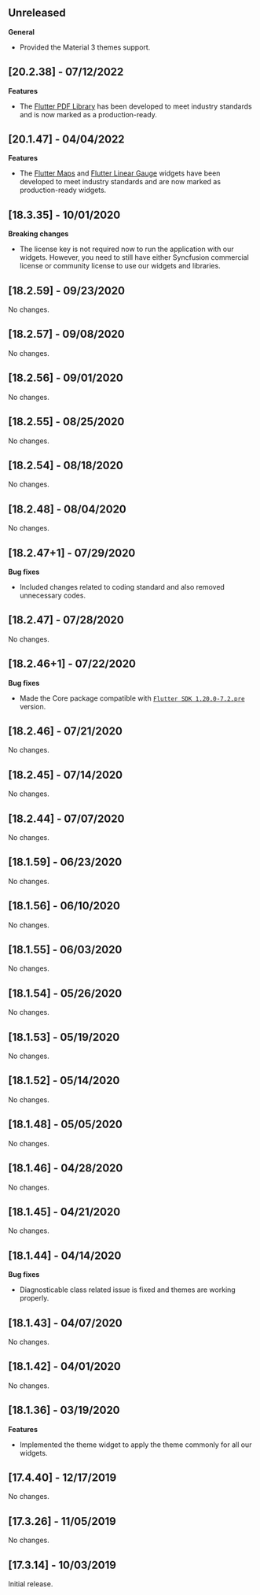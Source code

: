 ## Unreleased

**General**
* Provided th​e Material 3 themes support.

## [20.2.38] - 07/12/2022

**Features**
* The [Flutter PDF Library](https://www.syncfusion.com/document-processing/pdf-framework/flutter/pdf-library) has been developed to meet industry standards and is now marked as a production-ready.

## [20.1.47] - 04/04/2022

**Features**
* The [Flutter Maps](https://www.syncfusion.com/flutter-widgets/flutter-maps) and [Flutter Linear Gauge](https://www.syncfusion.com/flutter-widgets/flutter-linear-gauge) widgets have been developed to meet industry standards and are now marked as production-ready widgets.

## [18.3.35] - 10/01/2020

**Breaking changes**

* The license key is not required now to run the application with our widgets. However, you need to still have either Syncfusion commercial license or community license to use our widgets and libraries.

## [18.2.59] - 09/23/2020

No changes.

## [18.2.57] - 09/08/2020

No changes.

## [18.2.56] - 09/01/2020

No changes.

## [18.2.55] - 08/25/2020

No changes.

## [18.2.54] - 08/18/2020

No changes.

## [18.2.48] - 08/04/2020

No changes.

## [18.2.47+1] - 07/29/2020

**Bug fixes**

* Included changes related to coding standard and also removed unnecessary codes.

## [18.2.47] - 07/28/2020

No changes.

## [18.2.46+1] - 07/22/2020

**Bug fixes**

* Made the Core package compatible with [`Flutter SDK 1.20.0-7.2.pre`](https://storage.googleapis.com/flutter_infra/releases/beta/windows/flutter_windows_1.20.0-7.2.pre-beta.zip
) version.

## [18.2.46] - 07/21/2020

No changes.

## [18.2.45] - 07/14/2020

No changes.

## [18.2.44] - 07/07/2020

No changes.

## [18.1.59] - 06/23/2020 

No changes.

## [18.1.56] - 06/10/2020

No changes.

## [18.1.55] - 06/03/2020

No changes.

## [18.1.54] - 05/26/2020

No changes.

## [18.1.53] - 05/19/2020

No changes.

## [18.1.52] - 05/14/2020

No changes.

## [18.1.48] - 05/05/2020

No changes.

## [18.1.46] - 04/28/2020

No changes.

## [18.1.45] - 04/21/2020

No changes.

## [18.1.44] - 04/14/2020 

**Bug fixes**

* Diagnosticable class related issue is fixed and themes are working properly.

## [18.1.43] - 04/07/2020 

No changes.

## [18.1.42] - 04/01/2020 

No changes.

## [18.1.36] - 03/19/2020

**Features**
* Implemented the theme widget to apply the theme commonly for all our widgets.

## [17.4.40] - 12/17/2019

No changes.

## [17.3.26] - 11/05/2019

No changes.

## [17.3.14] - 10/03/2019

Initial release.

